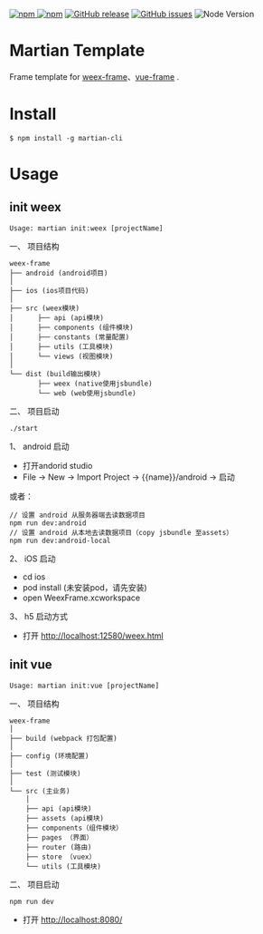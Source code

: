 [![npm](https://img.shields.io/npm/v/martian-cli.svg) ![npm](https://img.shields.io/npm/dm/martian-cli.svg)](https://www.npmjs.com/package/martian-cli)
[![GitHub release](https://img.shields.io/github/release/osmartian/martian-cli.svg)](https://github.com/osmartian/martian-cli/releases)  [![GitHub issues](https://img.shields.io/github/issues/osmartian/martian-cli.svg)](https://github.com/osmartian/martian-cli/issues)
![Node Version](https://img.shields.io/node/v/martian-cli.svg "Node Version")


# Martian Template

Frame template for [weex-frame](https://github.com/walid1992/weex-frame.git)、[vue-frame](https://github.com/odysseyteam/vue-frame.git) .


# Install

```
$ npm install -g martian-cli
```

# Usage 

## init weex

```
Usage: martian init:weex [projectName]
```

一、 项目结构

```
weex-frame
├── android (android项目)
│       
├── ios (ios项目代码)
│
├── src (weex模块)
│      ├── api (api模块)
│      ├── components (组件模块) 
│      ├── constants (常量配置)   
│      ├── utils (工具模块)   
│      └── views (视图模块)  
│
└── dist (build输出模块)
       ├── weex (native使用jsbundle)
       └── web (web使用jsbundle) 
```

二、 项目启动

```
./start
```

1、 android 启动

* 打开andorid studio
* File -> New -> Import Project -> {{name}}/android -> 启动

或者：

```
// 设置 android 从服务器端去读数据项目
npm run dev:android
// 设置 android 从本地去读数据项目（copy jsbundle 至assets）
npm run dev:android-local
```

2、 iOS 启动

* cd ios
* pod install (未安装pod，请先安装)
* open WeexFrame.xcworkspace

3、 h5 启动方式

* 打开 [http://localhost:12580/weex.html](http://localhost:12580/weex.html)

## init vue

```
Usage: martian init:vue [projectName]
```

一、 项目结构

```
weex-frame
│
├── build (webpack 打包配置)
│       
├── config (环境配置)
│
├── test (测试模块)
│
└── src (主业务)
    │
    ├── api (api模块)
    ├── assets (api模块)
    ├── components（组件模块） 
    ├── pages （界面）
    ├── router (路由)
    ├── store （vuex）
    └── utils (工具模块)   

```

二、 项目启动

```
npm run dev
```

* 打开 [http://localhost:8080/](http://localhost:8080/)
